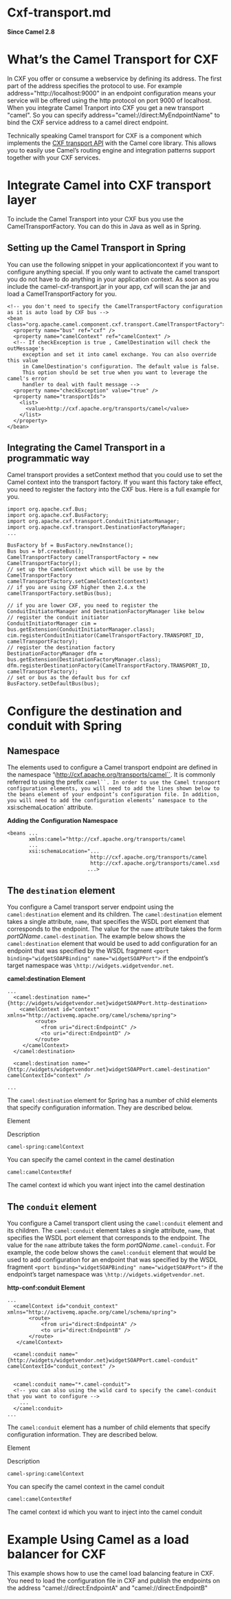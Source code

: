 # Cxf-transport.md

**Since Camel 2.8**

# What’s the Camel Transport for CXF

In CXF you offer or consume a webservice by defining its address. The
first part of the address specifies the protocol to use. For example
address="http://localhost:9000" in an endpoint configuration means your
service will be offered using the http protocol on port 9000 of
localhost. When you integrate Camel Tranport into CXF you get a new
transport "camel". So you can specify
address="camel://direct:MyEndpointName" to bind the CXF service address
to a camel direct endpoint.

Technically speaking Camel transport for CXF is a component which
implements the [CXF transport
API](https://cxf.apache.org/docs/cxf-architecture.html#CXFArchitecture-Transports)
with the Camel core library. This allows you to easily use Camel’s
routing engine and integration patterns support together with your CXF
services.

# Integrate Camel into CXF transport layer

To include the Camel Transport into your CXF bus you use the
CamelTransportFactory. You can do this in Java as well as in Spring.

## Setting up the Camel Transport in Spring

You can use the following snippet in your applicationcontext if you want
to configure anything special. If you only want to activate the camel
transport you do not have to do anything in your application context. As
soon as you include the camel-cxf-transport.jar in your app, cxf will
scan the jar and load a CamelTransportFactory for you.

    <!-- you don't need to specify the CamelTransportFactory configuration as it is auto load by CXF bus -->
    <bean class="org.apache.camel.component.cxf.transport.CamelTransportFactory">
      <property name="bus" ref="cxf" />
      <property name="camelContext" ref="camelContext" />
      <!-- If checkException is true , CamelDestination will check the outMessage's
         exception and set it into camel exchange. You can also override this value
         in CamelDestination's configuration. The default value is false.
         This option should be set true when you want to leverage the camel's error
         handler to deal with fault message -->
      <property name="checkException" value="true" />
      <property name="transportIds">
        <list>
          <value>http://cxf.apache.org/transports/camel</value>
        </list>
      </property>
    </bean>

## Integrating the Camel Transport in a programmatic way

Camel transport provides a setContext method that you could use to set
the Camel context into the transport factory. If you want this factory
take effect, you need to register the factory into the CXF bus. Here is
a full example for you.

    import org.apache.cxf.Bus;
    import org.apache.cxf.BusFactory;
    import org.apache.cxf.transport.ConduitInitiatorManager;
    import org.apache.cxf.transport.DestinationFactoryManager;
    ...
    
    BusFactory bf = BusFactory.newInstance();
    Bus bus = bf.createBus();
    CamelTransportFactory camelTransportFactory = new CamelTransportFactory();
    // set up the CamelContext which will be use by the CamelTransportFactory
    camelTransportFactory.setCamelContext(context)
    // if you are using CXF higher then 2.4.x the
    camelTransportFactory.setBus(bus);
    
    // if you are lower CXF, you need to register the ConduitInitiatorManager and DestinationFactoryManager like below
    // register the conduit initiator
    ConduitInitiatorManager cim = bus.getExtension(ConduitInitiatorManager.class);
    cim.registerConduitInitiator(CamelTransportFactory.TRANSPORT_ID, camelTransportFactory);
    // register the destination factory
    DestinationFactoryManager dfm = bus.getExtension(DestinationFactoryManager.class);
    dfm.registerDestinationFactory(CamelTransportFactory.TRANSPORT_ID, camelTransportFactory);
    // set or bus as the default bus for cxf
    BusFactory.setDefaultBus(bus);

# Configure the destination and conduit with Spring

## Namespace

The elements used to configure a Camel transport endpoint are defined in
the namespace
‘\\http://cxf.apache.org/transports/camel``. It is commonly referred to using the prefix `camel``.
In order to use the Camel transport configuration elements, you will
need to add the lines shown below to the beans element of your
endpoint’s configuration file. In addition, you will need to add the
configuration elements’ namespace to the `xsi:schemaLocation` attribute.

**Adding the Configuration Namespace**

    <beans ...
           xmlns:camel="http://cxf.apache.org/transports/camel
           ...
           xsi:schemaLocation="...
                               http://cxf.apache.org/transports/camel
                               http://cxf.apache.org/transports/camel.xsd
                              ...>

## The `destination` element

You configure a Camel transport server endpoint using the
`camel:destination` element and its children. The `camel:destination`
element takes a single attribute, `name`, that specifies the WSDL port
element that corresponds to the endpoint. The value for the `name`
attribute takes the form *portQName*`.camel-destination`. The example
below shows the `camel:destination` element that would be used to add
configuration for an endpoint that was specified by the WSDL fragment
`<port binding="widgetSOAPBinding" name="widgetSOAPPort">` if the
endpoint’s target namespace was `\http://widgets.widgetvendor.net`.

**camel:destination Element**

    ...
      <camel:destination name="{http://widgets/widgetvendor.net}widgetSOAPPort.http-destination>
        <camelContext id="context" xmlns="http://activemq.apache.org/camel/schema/spring">
             <route>
               <from uri="direct:EndpointC" />
               <to uri="direct:EndpointD" />
             </route>
         </camelContext>
      </camel:destination>
    
      <camel:destination name="{http://widgets/widgetvendor.net}widgetSOAPPort.camel-destination" camelContextId="context" />
    
    ...

The `camel:destination` element for Spring has a number of child
elements that specify configuration information. They are described
below.

Element

Description

`camel-spring:camelContext`

You can specify the camel context in the camel destination

`camel:camelContextRef`

The camel context id which you want inject into the camel destination

## The `conduit` element

You configure a Camel transport client using the `camel:conduit` element
and its children. The `camel:conduit` element takes a single attribute,
`name`, that specifies the WSDL port element that corresponds to the
endpoint. The value for the `name` attribute takes the form
*portQName*`.camel-conduit`. For example, the code below shows the
`camel:conduit` element that would be used to add configuration for an
endpoint that was specified by the WSDL fragment
`<port binding="widgetSOAPBinding" name="widgetSOAPPort">` if the
endpoint’s target namespace was `\http://widgets.widgetvendor.net`.

**http-conf:conduit Element**

    ...
      <camelContext id="conduit_context" xmlns="http://activemq.apache.org/camel/schema/spring">
           <route>
               <from uri="direct:EndpointA" />
               <to uri="direct:EndpointB" />
           </route>
       </camelContext>
    
      <camel:conduit name="{http://widgets/widgetvendor.net}widgetSOAPPort.camel-conduit" camelContextId="conduit_context" />
    
    
      <camel:conduit name="*.camel-conduit">
      <!-- you can also using the wild card to specify the camel-conduit that you want to configure -->
        ...
      </camel:conduit>
    ...

The `camel:conduit` element has a number of child elements that specify
configuration information. They are described below.

Element

Description

`camel-spring:camelContext`

You can specify the camel context in the camel conduit

`camel:camelContextRef`

The camel context id which you want to inject into the camel conduit

# Example Using Camel as a load balancer for CXF

This example shows how to use the camel load balancing feature in CXF.
You need to load the configuration file in CXF and publish the endpoints
on the address "camel://direct:EndpointA" and "camel://direct:EndpointB"
